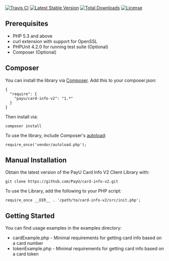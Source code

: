 [![Travis CI](https://travis-ci.org/PayU/card-info-v2.svg)](https://travis-ci.org/PayU/card-info-v2) [![Latest Stable Version](https://poser.pugx.org/payu/card-info-v2/v/stable.svg)](https://packagist.org/packages/payu/card-info-v2) [![Total Downloads](https://poser.pugx.org/payu/card-info-v2/downloads.svg)](https://packagist.org/packages/payu/card-info-v2) [![License](https://poser.pugx.org/payu/card-info-v2/license.svg)](https://packagist.org/packages/payu/card-info-v2)

## Prerequisites

 * PHP 5.3 and above
 * curl extension with support for OpenSSL
 * PHPUnit 4.2.0 for running test suite (Optional)
 * Composer (Optional)

## Composer

You can install the library via [Composer](http://getcomposer.org/). Add this to your composer.json:

    {
      "require": {
        "payu/card-info-v2": "1.*"
      }
    }

Then install via:

    composer install

To use the library, include Composer's [autoload](https://getcomposer.org/doc/00-intro.md#autoloading]):

    require_once('vendor/autoload.php');

## Manual Installation

Obtain the latest version of the PayU Card Info V2 Client Library with:

    git clone https://github.com/PayU/card-info-v2.git

To use the Library, add the following to your PHP script:

    require_once __DIR__ . '/path/to/card-info-v2/src/init.php';

## Getting Started

You can find usage examples in the examples directory:

* cardExample.php - Minimal requirements for getting card info based on a card number
* tokenExample.php - Minimal requirements for getting card info based on a card token